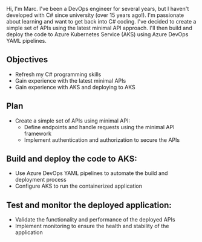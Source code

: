 Hi, I'm Marc. I've been a DevOps engineer for several years, but I haven't developed with C# since university (over 15 years ago!). I'm passionate about learning and want to get back into C# coding. I've decided to create a simple set of APIs using the latest minimal API approach. I'll then build and deploy the code to Azure Kubernetes Service (AKS) using Azure DevOps YAML pipelines.

Objectives
----------
- Refresh my C# programming skills
- Gain experience with the latest minimal APIs
- Gain experience with AKS and deploying to AKS

Plan
----
 - Create a simple set of APIs using minimal API:
    - Define endpoints and handle requests using the minimal API framework
    - Implement authentication and authorization to secure the APIs

Build and deploy the code to AKS:
---------------------------------
- Use Azure DevOps YAML pipelines to automate the build and deployment process
- Configure AKS to run the containerized application

Test and monitor the deployed application:
------------------------------------------
- Validate the functionality and performance of the deployed APIs
- Implement monitoring to ensure the health and stability of the application

